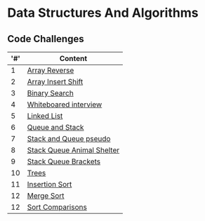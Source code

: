 # Data Structures And Algorithms

## Code Challenges

|'#' |  Content |
| ------------ | -------------|
| 1  | [Array Reverse](./array-reverse/README.md)|
| 2  | [Array Insert Shift](./array-insert-shift/README.md)|
| 3  | [Binary Search](./binary-search/README.md)|
| 4  | [Whiteboared interview](.)|
| 5  | [Linked List](./linked-list/README.md)|
| 6  | [Queue and Stack](./stack-and-queue/README.md)|
| 7  | [Stack and Queue pseudo](./stack-and-queue/stack_and_queue_pseudo/README.md)|
| 8  | [Stack Queue Animal Shelter](./stack-and-queue/stack_queue_animal_shelter/README.md)|
| 9  | [Stack Queue Brackets](./stack-and-queue/stack_queue_animal_shelter/README.md)|
| 10 | [Trees](./trees/README.md)|
| 11 | [Insertion Sort](./sorting/insertion/README.md)|
| 12 | [Merge Sort](./sorting/merge/README.md)|
| 12 | [Sort Comparisons](./sorting/sorting_comparisons/README.md)|










